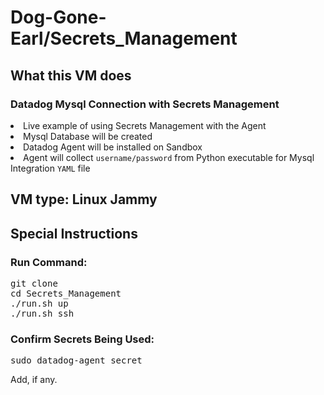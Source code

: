 # Dog-Gone-Earl/Secrets_Management

## What this VM does
### Datadog Mysql Connection with Secrets Management

<li>Live example of using Secrets Management with the Agent</li>
<li>Mysql Database will be created</li>
<li>Datadog Agent will be installed on Sandbox</li>
<li>Agent will collect <code>username/password</code> from Python executable for Mysql Integration <code>YAML</code> file</li>

<pic of python code>

<pic of Mysql yaml config>
  
<Show datadog-agent secret command output>
  
<show Agent status showing config>
  
## VM type: Linux Jammy

## Special Instructions

### Run Command:
<pre>
git clone <link> 
cd Secrets_Management
./run.sh up
./run.sh ssh</pre>
  
### Confirm Secrets Being Used:
<pre>
sudo datadog-agent secret</pre>
Add, if any.
